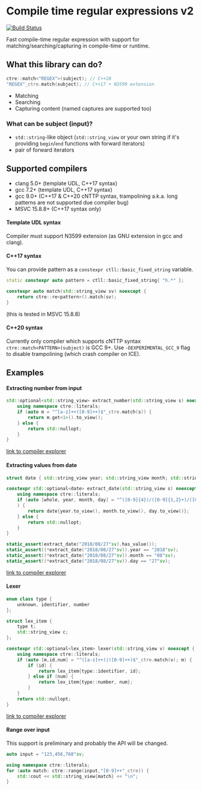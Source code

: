 # Compile time regular expressions v2

[![Build Status](https://travis-ci.org/hanickadot/compile-time-regular-expressions.svg?branch=master)](https://travis-ci.org/hanickadot/compile-time-regular-expressions)

Fast compile-time regular expression with support for matching/searching/capturing in compile-time or runtime.

## What this library can do?

```c++
ctre::match<"REGEX">(subject); // C++20
"REGEX"_ctre.match(subject); // C++17 + N3599 extension
```

* Matching
* Searching
* Capturing content (named captures are supported too)

### What can be subject (input)?

* `std::string`-like object (`std::string_view` or your own string if it's providing `begin`/`end` functions with forward iterators)
* pair of forward iterators

## Supported compilers

* clang 5.0+ (template UDL, C++17 syntax)
* gcc 7.2+ (template UDL, C++17 syntax)
* gcc 9.0+ (C++17 & C++20 cNTTP syntax, trampolining a.k.a. long patterns are not supported due compiler bug)
* MSVC 15.8.8+ (C++17 syntax only)

#### Template UDL syntax

Compiler must support N3599 extension (as GNU extension in gcc and clang).

#### C++17 syntax

You can provide pattern as a `constexpr ctll::basic_fixed_string` variable.

```c++
static constexpr auto pattern = ctll::basic_fixed_string{ "h.*" };

constexpr auto match(std::string_view sv) noexcept {
	return ctre::re<pattern>().match(sv);
}
```

(this is tested in MSVC 15.8.8)

#### C++20 syntax

Currently only compiler which supports cNTTP syntax `ctre::match<PATTERN>(subject)` is GCC 9+. Use `-DEXPERIMENTAL_GCC_9` flag to disable trampolining (which crash compiler on ICE).

## Examples

#### Extracting number from input
```c++
std::optional<std::string_view> extract_number(std::string_view s) noexcept {
    using namespace ctre::literals;
    if (auto m = "^[a-z]++([0-9]++)$"_ctre.match(s)) {
        return m.get<1>().to_view();
    } else {
        return std::nullopt;
    }
}
```
[link to compiler explorer](https://godbolt.org/z/xi5ulD)


#### Extracting values from date
```c++
struct date { std::string_view year; std::string_view month; std::string_view day; };

constexpr std::optional<date> extract_date(std::string_view s) noexcept {
    using namespace ctre::literals;
    if (auto [whole, year, month, day] = "^([0-9]{4})/([0-9]{1,2}+)/([0-9]{1,2}+)$"_ctre.match(s); whole
    ) {
        return date{year.to_view(), month.to_view(), day.to_view()};
    } else {
        return std::nullopt;
    }
}

static_assert(extract_date("2018/08/27"sv).has_value());
static_assert((*extract_date("2018/08/27"sv)).year == "2018"sv);
static_assert((*extract_date("2018/08/27"sv)).month == "08"sv);
static_assert((*extract_date("2018/08/27"sv)).day == "27"sv);
```
[link to compiler explorer](https://godbolt.org/z/QJ6Ecb)

#### Lexer
```c++
enum class type {
    unknown, identifier, number
};

struct lex_item {
    type t;
    std::string_view c;
};

constexpr std::optional<lex_item> lexer(std::string_view v) noexcept {
    using namespace ctre::literals;
    if (auto [m,id,num] = "^([a-z]++)|([0-9]++)$"_ctre.match(v); m) {
        if (id) {
            return lex_item{type::identifier, id};
        } else if (num) {
            return lex_item{type::number, num};
        }
    }
    return std::nullopt;
}
```
[link to compiler explorer](https://godbolt.org/z/iSgFiK)

#### Range over input

This support is preliminary and probably the API will be changed.

```c++
auto input = "123,456,768"sv;

using namespace ctre::literals;
for (auto match: ctre::range(input,"[0-9]++"_ctre)) {
	std::cout << std::string_view{match} << "\n";
}
```
